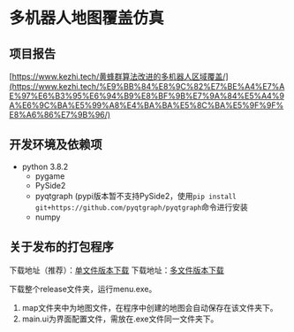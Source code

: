 # 多机器人地图覆盖仿真
## 项目报告

[https://www.kezhi.tech/黄蜂群算法改进的多机器人区域覆盖/](https://www.kezhi.tech/%E9%BB%84%E8%9C%82%E7%BE%A4%E7%AE%97%E6%B3%95%E6%94%B9%E8%BF%9B%E7%9A%84%E5%A4%9A%E6%9C%BA%E5%99%A8%E4%BA%BA%E5%8C%BA%E5%9F%9F%E8%A6%86%E7%9B%96/)

## 开发环境及依赖项

- python 3.8.2
  - pygame
  - PySide2
  - pyqtgraph (pypi版本暂不支持PySide2，使用`pip install git+https://github.com/pyqtgraph/pyqtgraph`命令进行安装
  - numpy

## 关于发布的打包程序

下载地址（推荐）：[单文件版本下载](https://github.com/KezhiAdore/MultiRobots_CoverMap/releases/tag/v1.1)
下载地址：[多文件版本下载](https://github.com/KezhiAdore/MultiRobots_CoverMap/releases/tag/v1.0)

下载整个release文件夹，运行menu.exe。

1. map文件夹中为地图文件，在程序中创建的地图会自动保存在该文件夹下。
2. main.ui为界面配置文件，需放在.exe文件同一文件夹下。



